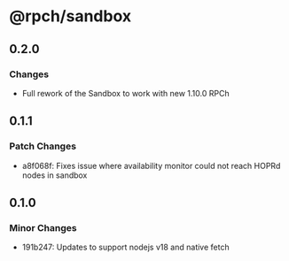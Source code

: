 # @rpch/sandbox

## 0.2.0

### Changes

- Full rework of the Sandbox to work with new 1.10.0 RPCh

## 0.1.1

### Patch Changes

- a8f068f: Fixes issue where availability monitor could not reach HOPRd nodes in sandbox

## 0.1.0

### Minor Changes

- 191b247: Updates to support nodejs v18 and native fetch
